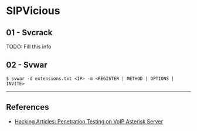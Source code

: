 # SIPVicious

## 01 - Svcrack

TODO: Fill this info

## 02 - Svwar

`$ svwar -d extensions.txt <IP> -m <REGISTER | METHOD | OPTIONS | INVITE>`

---
## References

- [Hacking Articles: Penetration Testing on VoIP Asterisk Server](https://www.hackingarticles.in/penetration-testing-on-voip-asterisk-server/)